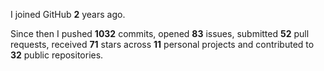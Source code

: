 I joined GitHub **2** years ago.

Since then I pushed **1032** commits, opened **83** issues, submitted **52** pull requests, received **71** stars across **11** personal projects and contributed to **32** public repositories.
